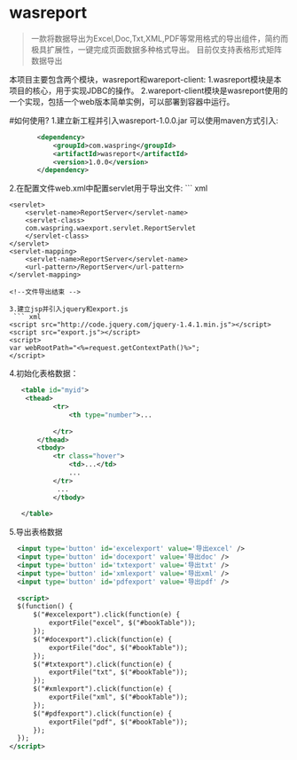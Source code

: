 # wasreport
>一款将数据导出为Excel,Doc,Txt,XML,PDF等常用格式的导出组件，简约而极具扩展性，一键完成页面数据多种格式导出。
>目前仅支持表格形式矩阵数据导出
 
本项目主要包含两个模块，wasreport和wareport-client:
1.wasreport模块是本项目的核心，用于实现JDBC的操作。
2.wareport-client模块是wasreport使用的一个实现，包括一个web版本简单实例，可以部署到容器中运行。


#如何使用?
1.建立新工程并引入wasreport-1.0.0.jar
   可以使用maven方式引入:
 ``` xml
     	<dependency>
			<groupId>com.waspring</groupId>
			<artifactId>wasreport</artifactId>
			<version>1.0.0</version>
		</dependency>
```
2.在配置文件web.xml中配置servlet用于导出文件:
    ``` xml
     		<!--文件导出开始 -->

	<servlet>
		<servlet-name>ReportServer</servlet-name>
		<servlet-class>
		com.waspring.waexport.servlet.ReportServlet
		</servlet-class>
	</servlet>
	<servlet-mapping>
		<servlet-name>ReportServer</servlet-name>
		<url-pattern>/ReportServer</url-pattern>
	</servlet-mapping>

	<!--文件导出结束 -->
```
3.建立jsp并引入jquery和export.js
 ``` xml
<script src="http://code.jquery.com/jquery-1.4.1.min.js"></script>
<script src="export.js"></script>
<script>
var webRootPath="<%=request.getContextPath()%>";
</script>
 ```
4.初始化表格数据：

 ``` xml
    <table id="myid">
	 <thead>
			<tr>
				<th type="number">...
			 
			</tr>
		</thead>
		<tbody>
			<tr class="hover">
				<td>...</td>
				...
			</tr>
			 ...
			</tbody>
		
	</table>
 ```
 5.导出表格数据
  ``` xml
  	<input type='button' id='excelexport' value='导出excel' />
	<input type='button' id='docexport' value='导出doc' />
	<input type='button' id='txtexport' value='导出txt' />
	<input type='button' id='xmlexport' value='导出xml' />
	<input type='button' id='pdfexport' value='导出pdf' />
	
	<script>
	$(function() {
		$("#excelexport").click(function(e) {
			exportFile("excel", $("#bookTable"));
		});
		$("#docexport").click(function(e) {
			exportFile("doc", $("#bookTable"));
		});
		$("#txtexport").click(function(e) {
			exportFile("txt", $("#bookTable"));
		});
		$("#xmlexport").click(function(e) {
			exportFile("xml", $("#bookTable"));
		});
		$("#pdfexport").click(function(e) {
			exportFile("pdf", $("#bookTable"));
		});
	});
</script>
   ```